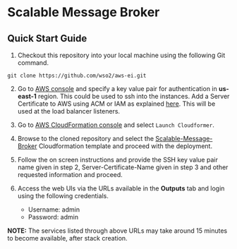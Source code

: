 # Scalable Message Broker

## Quick Start Guide

1. Checkout this repository into your local machine using the following Git command.
```
git clone https://github.com/wso2/aws-ei.git
```

2. Go to [AWS console](https://console.aws.amazon.com/ec2/v2/home#KeyPairs:sort=keyName) and specify a key value pair for authentication in **us-east-1** region. This could be used to ssh into the instances. Add a Server Certificate to AWS using ACM or IAM as explained [here](https://docs.aws.amazon.com/IAM/latest/UserGuide/id_credentials_server-certs.html). This will be used at the load balancer listeners.

3. Go to [AWS CloudFormation console](https://console.aws.amazon.com/cloudformation/home) and select ``Launch Cloudformer``.

4. Browse to the cloned repository and select the [Scalable-Message-Broker](https://github.com/wso2/aws-ei/tree/master/scalable-mb) Cloudformation template and proceed with the deployment.

5. Follow the on screen instructions and provide the SSH key value pair name given in step 2, Server-Certificate-Name given in step 3 and other requested information and proceed.

6. Access the web UIs via the URLs available in the **Outputs** tab and login using the following credentials.
   * Username: admin <br>
   * Password: admin

**NOTE:** The services listed through above URLs may take around 15 minutes to become available, after stack creation.
